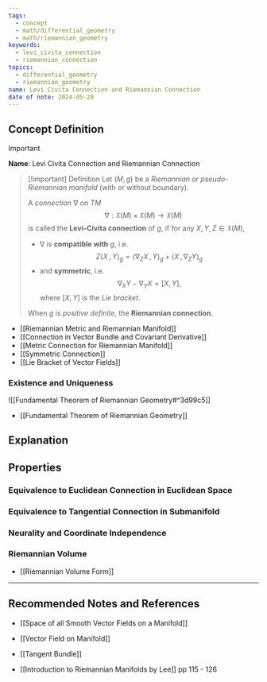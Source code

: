 ```yaml
---
tags:
  - concept
  - math/differential_geometry
  - math/riemannian_geometry
keywords:
  - levi_civita_connection
  - riemannian_connection
topics:
  - differential_geometry
  - riemannian_geometry
name: Levi Civita Connection and Riemannian Connection
date of note: 2024-05-20
---
```


## Concept Definition

>[!important]
>**Name**: Levi Civita Connection and Riemannian Connection

>[!important] Definition
>Let $(M, g)$ be a *Riemannian* or *pseudo-Riemannian manifold* (with or without boundary). 
>
>A *connection* $\nabla$ on $TM$ $$\nabla: \mathfrak{X}(M) \times \mathfrak{X}(M) \to \mathfrak{X}(M)$$ is called the **Levi-Civita connection** of $g$, if for any $X, Y, Z\in \mathfrak{X}(M)$, 
>- $\nabla$ is **compatible with** $g$, i.e. $$Z\left\langle  X\,,\, Y   \right\rangle_{g} = \left\langle \nabla_{Z}X\,,\, Y \right\rangle_{g} + \left\langle  X\,,\,  \nabla_{Z}Y \right\rangle_{g}$$
>- and **symmetric**, i.e. $$\nabla_{X}Y - \nabla_{Y}X  = [X, Y],$$ where $[X,Y]$ is the *Lie bracket*.
>  
>When $g$ is *positive definite*, the **Riemannian connection**.

- [[Riemannian Metric and Riemannian Manifold]]
- [[Connection in Vector Bundle and Covariant Derivative]]
- [[Metric Connection for Riemannian Manifold]]
- [[Symmetric Connection]]
- [[Lie Bracket of Vector Fields]]

### Existence and Uniqueness
 ![[Fundamental Theorem of Riemannian Geometry#^3d99c5]]
 
- [[Fundamental Theorem of Riemannian Geometry]]


## Explanation


## Properties

### Equivalence to Euclidean Connection in Euclidean Space


### Equivalence to Tangential Connection in Submanifold


### Neurality and Coordinate Independence


### Riemannian Volume

- [[Riemannian Volume Form]]


-----------
##  Recommended Notes and References


- [[Space of all Smooth Vector Fields on a Manifold]]
- [[Vector Field on Manifold]]
- [[Tangent Bundle]]



- [[Introduction to Riemannian Manifolds by Lee]] pp 115 - 126